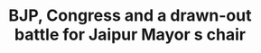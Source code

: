 ---
direct_url: https://indianexpress.com/article/political-pulse/bjp-congress-and-a-drawn-out-battle-for-jaipur-mayors-chair-8266283/
layout: post
title: BJP, Congress and a drawn-out battle for Jaipur Mayor s chair
tags: []
---
